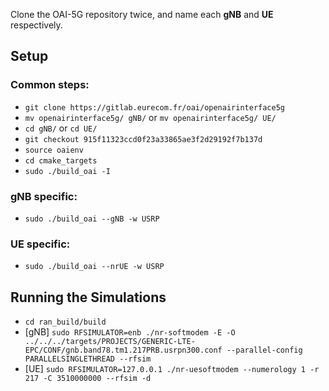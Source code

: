 Clone the OAI-5G repository twice, and name each **gNB** and **UE** respectively.

## Setup

### Common steps:
* `git clone https://gitlab.eurecom.fr/oai/openairinterface5g`
* `mv openairinterface5g/ gNB/` or `mv openairinterface5g/ UE/`
* `cd gNB/` or `cd UE/`
* `git checkout 915f11323ccd0f23a33865ae3f2d29192f7b137d`
* `source oaienv`
* `cd cmake_targets`
* `sudo ./build_oai -I`

### gNB specific:
* `sudo ./build_oai --gNB -w USRP`

### UE specific:
* `sudo ./build_oai --nrUE -w USRP`

## Running the Simulations
* `cd ran_build/build`
* [gNB] `sudo RFSIMULATOR=enb ./nr-softmodem -E -O ../../../targets/PROJECTS/GENERIC-LTE-EPC/CONF/gnb.band78.tm1.217PRB.usrpn300.conf --parallel-config PARALLELSINGLETHREAD --rfsim`
* [UE] `sudo RFSIMULATOR=127.0.0.1 ./nr-uesoftmodem --numerology 1 -r 217 -C 3510000000 --rfsim -d`
